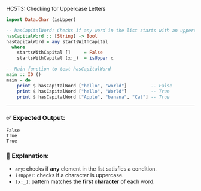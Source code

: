 HC5T3: Checking for Uppercase Letters
```haskell
import Data.Char (isUpper)

-- hasCapitalWord: Checks if any word in the list starts with an uppercase letter
hasCapitalWord :: [String] -> Bool
hasCapitalWord = any startsWithCapital
  where
    startsWithCapital []     = False
    startsWithCapital (x:_)  = isUpper x

-- Main function to test hasCapitalWord
main :: IO ()
main = do
    print $ hasCapitalWord ["hello", "world"]         -- False
    print $ hasCapitalWord ["hello", "World"]         -- True
    print $ hasCapitalWord ["Apple", "banana", "Cat"] -- True
```

---

### ✅ Expected Output:

```
False
True
True
```

### 📝 Explanation:

* `any`: checks if **any** element in the list satisfies a condition.
* `isUpper`: checks if a character is uppercase.
* `(x:_)`: pattern matches the **first character** of each word.
